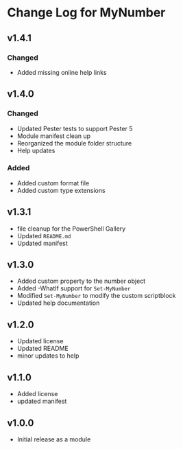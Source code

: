 # Change Log for MyNumber

## v1.4.1

### Changed

- Added missing online help links

## v1.4.0

### Changed

- Updated Pester tests to support Pester 5
- Module manifest clean up
- Reorganized the module folder structure
- Help updates

### Added

- Added custom format file
- Added custom type extensions

## v1.3.1

- file cleanup for the PowerShell Gallery
- Updated `README.md`
- Updated manifest

## v1.3.0

- Added custom property to the number object
- Added -WhatIf support for `Set-MyNumber`
- Modified `Set-MyNumber` to modify the custom scriptblock
- Updated help documentation

## v1.2.0

- Updated license
- Updated README
- minor updates to help

## v1.1.0

- Added license
- updated manifest

## v1.0.0

- Initial release as a module
